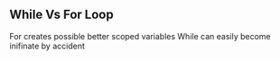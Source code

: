 While Vs For Loop
---

For creates possible better scoped variables
While can easily become inifinate by accident
